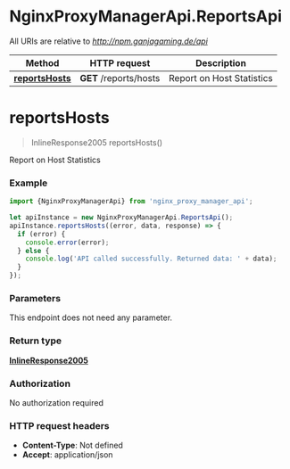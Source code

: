 # NginxProxyManagerApi.ReportsApi

All URIs are relative to *http://npm.ganjagaming.de/api*

Method | HTTP request | Description
------------- | ------------- | -------------
[**reportsHosts**](ReportsApi.md#reportsHosts) | **GET** /reports/hosts | Report on Host Statistics

<a name="reportsHosts"></a>
# **reportsHosts**
> InlineResponse2005 reportsHosts()

Report on Host Statistics

### Example
```javascript
import {NginxProxyManagerApi} from 'nginx_proxy_manager_api';

let apiInstance = new NginxProxyManagerApi.ReportsApi();
apiInstance.reportsHosts((error, data, response) => {
  if (error) {
    console.error(error);
  } else {
    console.log('API called successfully. Returned data: ' + data);
  }
});
```

### Parameters
This endpoint does not need any parameter.

### Return type

[**InlineResponse2005**](InlineResponse2005.md)

### Authorization

No authorization required

### HTTP request headers

 - **Content-Type**: Not defined
 - **Accept**: application/json

